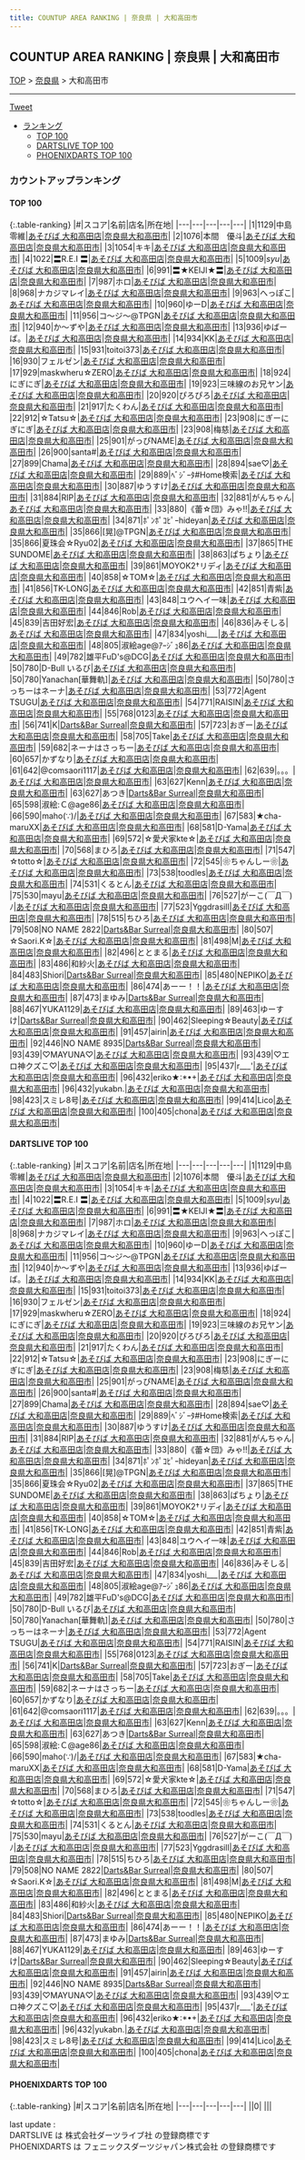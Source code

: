 ```yaml
---
title: COUNTUP AREA RANKING | 奈良県 | 大和高田市
---
```

## COUNTUP AREA RANKING | 奈良県 | 大和高田市

[TOP](/darts/rank/) > [奈良県](/darts/rank/奈良県/) > 大和高田市

___

<a href="https://twitter.com/share?ref_src=twsrc%5Etfw" data-text="COUNTUP AREA RANKING | 奈良県大和高田市" class="twitter-share-button" data-hashtags="DARTSLIVE,PHOENIXDARTS,darts,ダーツ" data-show-count="false">Tweet</a>

* [ランキング](#カウントアップランキング)
    * [TOP 100](#top-100)
    * [DARTSLIVE TOP 100](#dartslive-top-100)
    * [PHOENIXDARTS TOP 100](#phoenixdarts-top-100)

### カウントアップランキング

#### TOP 100



{:.table-ranking}
|#|スコア|名前|店名|所在地|
|---|---|---|---|---|
|1|1129|<span class="rank-name-dl">中島零維</span>|<a href="https://search.dartslive.com/jp/shop/9d4c3da1e21ccade0d9b047a20a7ba1e">あそびば 大和高田店</a>|<a href="/darts/rank/奈良県/大和高田市">奈良県大和高田市</a>|
|2|1076|<span class="rank-name-dl">本間　優斗</span>|<a href="https://search.dartslive.com/jp/shop/9d4c3da1e21ccade0d9b047a20a7ba1e">あそびば 大和高田店</a>|<a href="/darts/rank/奈良県/大和高田市">奈良県大和高田市</a>|
|3|1054|<span class="rank-name-dl">キキ</span>|<a href="https://search.dartslive.com/jp/shop/9d4c3da1e21ccade0d9b047a20a7ba1e">あそびば 大和高田店</a>|<a href="/darts/rank/奈良県/大和高田市">奈良県大和高田市</a>|
|4|1022|<span class="rank-name-dl">〓R.E.I 〓</span>|<a href="https://search.dartslive.com/jp/shop/9d4c3da1e21ccade0d9b047a20a7ba1e">あそびば 大和高田店</a>|<a href="/darts/rank/奈良県/大和高田市">奈良県大和高田市</a>|
|5|1009|<span class="rank-name-dl">_syu_</span>|<a href="https://search.dartslive.com/jp/shop/9d4c3da1e21ccade0d9b047a20a7ba1e">あそびば 大和高田店</a>|<a href="/darts/rank/奈良県/大和高田市">奈良県大和高田市</a>|
|6|991|<span class="rank-name-dl">〓★KEIJI★〓</span>|<a href="https://search.dartslive.com/jp/shop/9d4c3da1e21ccade0d9b047a20a7ba1e">あそびば 大和高田店</a>|<a href="/darts/rank/奈良県/大和高田市">奈良県大和高田市</a>|
|7|987|<span class="rank-name-dl">ホロ</span>|<a href="https://search.dartslive.com/jp/shop/9d4c3da1e21ccade0d9b047a20a7ba1e">あそびば 大和高田店</a>|<a href="/darts/rank/奈良県/大和高田市">奈良県大和高田市</a>|
|8|968|<span class="rank-name-dl">ナカジマレイ</span>|<a href="https://search.dartslive.com/jp/shop/9d4c3da1e21ccade0d9b047a20a7ba1e">あそびば 大和高田店</a>|<a href="/darts/rank/奈良県/大和高田市">奈良県大和高田市</a>|
|9|963|<span class="rank-name-dl">へっぽこ</span>|<a href="https://search.dartslive.com/jp/shop/9d4c3da1e21ccade0d9b047a20a7ba1e">あそびば 大和高田店</a>|<a href="/darts/rank/奈良県/大和高田市">奈良県大和高田市</a>|
|10|960|<span class="rank-name-dl">ゆーD</span>|<a href="https://search.dartslive.com/jp/shop/9d4c3da1e21ccade0d9b047a20a7ba1e">あそびば 大和高田店</a>|<a href="/darts/rank/奈良県/大和高田市">奈良県大和高田市</a>|
|11|956|<span class="rank-name-dl">コ～ジ～@TPGN</span>|<a href="https://search.dartslive.com/jp/shop/9d4c3da1e21ccade0d9b047a20a7ba1e">あそびば 大和高田店</a>|<a href="/darts/rank/奈良県/大和高田市">奈良県大和高田市</a>|
|12|940|<span class="rank-name-dl">か～ずや</span>|<a href="https://search.dartslive.com/jp/shop/9d4c3da1e21ccade0d9b047a20a7ba1e">あそびば 大和高田店</a>|<a href="/darts/rank/奈良県/大和高田市">奈良県大和高田市</a>|
|13|936|<span class="rank-name-dl">ゆばーば。</span>|<a href="https://search.dartslive.com/jp/shop/9d4c3da1e21ccade0d9b047a20a7ba1e">あそびば 大和高田店</a>|<a href="/darts/rank/奈良県/大和高田市">奈良県大和高田市</a>|
|14|934|<span class="rank-name-dl">KK</span>|<a href="https://search.dartslive.com/jp/shop/9d4c3da1e21ccade0d9b047a20a7ba1e">あそびば 大和高田店</a>|<a href="/darts/rank/奈良県/大和高田市">奈良県大和高田市</a>|
|15|931|<span class="rank-name-dl">toitoi373</span>|<a href="https://search.dartslive.com/jp/shop/9d4c3da1e21ccade0d9b047a20a7ba1e">あそびば 大和高田店</a>|<a href="/darts/rank/奈良県/大和高田市">奈良県大和高田市</a>|
|16|930|<span class="rank-name-dl">フェルゼン</span>|<a href="https://search.dartslive.com/jp/shop/9d4c3da1e21ccade0d9b047a20a7ba1e">あそびば 大和高田店</a>|<a href="/darts/rank/奈良県/大和高田市">奈良県大和高田市</a>|
|17|929|<span class="rank-name-dl">maskwheru☆ZERO</span>|<a href="https://search.dartslive.com/jp/shop/9d4c3da1e21ccade0d9b047a20a7ba1e">あそびば 大和高田店</a>|<a href="/darts/rank/奈良県/大和高田市">奈良県大和高田市</a>|
|18|924|<span class="rank-name-dl">にぎにぎ</span>|<a href="https://search.dartslive.com/jp/shop/9d4c3da1e21ccade0d9b047a20a7ba1e">あそびば 大和高田店</a>|<a href="/darts/rank/奈良県/大和高田市">奈良県大和高田市</a>|
|19|923|<span class="rank-name-dl">三味線のお兄ヤン</span>|<a href="https://search.dartslive.com/jp/shop/9d4c3da1e21ccade0d9b047a20a7ba1e">あそびば 大和高田店</a>|<a href="/darts/rank/奈良県/大和高田市">奈良県大和高田市</a>|
|20|920|<span class="rank-name-dl">ぴろぴろ</span>|<a href="https://search.dartslive.com/jp/shop/9d4c3da1e21ccade0d9b047a20a7ba1e">あそびば 大和高田店</a>|<a href="/darts/rank/奈良県/大和高田市">奈良県大和高田市</a>|
|21|917|<span class="rank-name-dl">たくわん</span>|<a href="https://search.dartslive.com/jp/shop/9d4c3da1e21ccade0d9b047a20a7ba1e">あそびば 大和高田店</a>|<a href="/darts/rank/奈良県/大和高田市">奈良県大和高田市</a>|
|22|912|<span class="rank-name-dl">☆Tatsu☆</span>|<a href="https://search.dartslive.com/jp/shop/9d4c3da1e21ccade0d9b047a20a7ba1e">あそびば 大和高田店</a>|<a href="/darts/rank/奈良県/大和高田市">奈良県大和高田市</a>|
|23|908|<span class="rank-name-dl">にぎーにぎにぎ</span>|<a href="https://search.dartslive.com/jp/shop/9d4c3da1e21ccade0d9b047a20a7ba1e">あそびば 大和高田店</a>|<a href="/darts/rank/奈良県/大和高田市">奈良県大和高田市</a>|
|23|908|<span class="rank-name-dl">梅慈</span>|<a href="https://search.dartslive.com/jp/shop/9d4c3da1e21ccade0d9b047a20a7ba1e">あそびば 大和高田店</a>|<a href="/darts/rank/奈良県/大和高田市">奈良県大和高田市</a>|
|25|901|<span class="rank-name-dl">がっぴNAME</span>|<a href="https://search.dartslive.com/jp/shop/9d4c3da1e21ccade0d9b047a20a7ba1e">あそびば 大和高田店</a>|<a href="/darts/rank/奈良県/大和高田市">奈良県大和高田市</a>|
|26|900|<span class="rank-name-dl">santa#</span>|<a href="https://search.dartslive.com/jp/shop/9d4c3da1e21ccade0d9b047a20a7ba1e">あそびば 大和高田店</a>|<a href="/darts/rank/奈良県/大和高田市">奈良県大和高田市</a>|
|27|899|<span class="rank-name-dl">Chama</span>|<a href="https://search.dartslive.com/jp/shop/9d4c3da1e21ccade0d9b047a20a7ba1e">あそびば 大和高田店</a>|<a href="/darts/rank/奈良県/大和高田市">奈良県大和高田市</a>|
|28|894|<span class="rank-name-dl">sae♡</span>|<a href="https://search.dartslive.com/jp/shop/9d4c3da1e21ccade0d9b047a20a7ba1e">あそびば 大和高田店</a>|<a href="/darts/rank/奈良県/大和高田市">奈良県大和高田市</a>|
|29|889|<span class="rank-name-dl">ﾍﾞｼﾞｰﾀ#Home検索</span>|<a href="https://search.dartslive.com/jp/shop/9d4c3da1e21ccade0d9b047a20a7ba1e">あそびば 大和高田店</a>|<a href="/darts/rank/奈良県/大和高田市">奈良県大和高田市</a>|
|30|887|<span class="rank-name-dl">ゆうすけ</span>|<a href="https://search.dartslive.com/jp/shop/9d4c3da1e21ccade0d9b047a20a7ba1e">あそびば 大和高田店</a>|<a href="/darts/rank/奈良県/大和高田市">奈良県大和高田市</a>|
|31|884|<span class="rank-name-dl">RIP</span>|<a href="https://search.dartslive.com/jp/shop/9d4c3da1e21ccade0d9b047a20a7ba1e">あそびば 大和高田店</a>|<a href="/darts/rank/奈良県/大和高田市">奈良県大和高田市</a>|
|32|881|<span class="rank-name-dl">がんちゃん</span>|<a href="https://search.dartslive.com/jp/shop/9d4c3da1e21ccade0d9b047a20a7ba1e">あそびば 大和高田店</a>|<a href="/darts/rank/奈良県/大和高田市">奈良県大和高田市</a>|
|33|880|<span class="rank-name-dl">《蕾☆団》みゃ!!</span>|<a href="https://search.dartslive.com/jp/shop/9d4c3da1e21ccade0d9b047a20a7ba1e">あそびば 大和高田店</a>|<a href="/darts/rank/奈良県/大和高田市">奈良県大和高田市</a>|
|34|871|<span class="rank-name-dl">ﾎﾟﾝﾎﾟｺﾋﾟｰhideyan</span>|<a href="https://search.dartslive.com/jp/shop/9d4c3da1e21ccade0d9b047a20a7ba1e">あそびば 大和高田店</a>|<a href="/darts/rank/奈良県/大和高田市">奈良県大和高田市</a>|
|35|866|<span class="rank-name-dl">[晃]@TPGN</span>|<a href="https://search.dartslive.com/jp/shop/9d4c3da1e21ccade0d9b047a20a7ba1e">あそびば 大和高田店</a>|<a href="/darts/rank/奈良県/大和高田市">奈良県大和高田市</a>|
|35|866|<span class="rank-name-dl">夏珠会☆Ryu02</span>|<a href="https://search.dartslive.com/jp/shop/9d4c3da1e21ccade0d9b047a20a7ba1e">あそびば 大和高田店</a>|<a href="/darts/rank/奈良県/大和高田市">奈良県大和高田市</a>|
|37|865|<span class="rank-name-dl">THE SUNDOME</span>|<a href="https://search.dartslive.com/jp/shop/9d4c3da1e21ccade0d9b047a20a7ba1e">あそびば 大和高田店</a>|<a href="/darts/rank/奈良県/大和高田市">奈良県大和高田市</a>|
|38|863|<span class="rank-name-dl">ぱちょり</span>|<a href="https://search.dartslive.com/jp/shop/9d4c3da1e21ccade0d9b047a20a7ba1e">あそびば 大和高田店</a>|<a href="/darts/rank/奈良県/大和高田市">奈良県大和高田市</a>|
|39|861|<span class="rank-name-dl">MOYOK2†リディ</span>|<a href="https://search.dartslive.com/jp/shop/9d4c3da1e21ccade0d9b047a20a7ba1e">あそびば 大和高田店</a>|<a href="/darts/rank/奈良県/大和高田市">奈良県大和高田市</a>|
|40|858|<span class="rank-name-dl">☆TOM☆</span>|<a href="https://search.dartslive.com/jp/shop/9d4c3da1e21ccade0d9b047a20a7ba1e">あそびば 大和高田店</a>|<a href="/darts/rank/奈良県/大和高田市">奈良県大和高田市</a>|
|41|856|<span class="rank-name-dl">TK-LONG</span>|<a href="https://search.dartslive.com/jp/shop/9d4c3da1e21ccade0d9b047a20a7ba1e">あそびば 大和高田店</a>|<a href="/darts/rank/奈良県/大和高田市">奈良県大和高田市</a>|
|42|851|<span class="rank-name-dl">青紫</span>|<a href="https://search.dartslive.com/jp/shop/9d4c3da1e21ccade0d9b047a20a7ba1e">あそびば 大和高田店</a>|<a href="/darts/rank/奈良県/大和高田市">奈良県大和高田市</a>|
|43|848|<span class="rank-name-dl">ユウヘイ一味</span>|<a href="https://search.dartslive.com/jp/shop/9d4c3da1e21ccade0d9b047a20a7ba1e">あそびば 大和高田店</a>|<a href="/darts/rank/奈良県/大和高田市">奈良県大和高田市</a>|
|44|846|<span class="rank-name-dl">Rob</span>|<a href="https://search.dartslive.com/jp/shop/9d4c3da1e21ccade0d9b047a20a7ba1e">あそびば 大和高田店</a>|<a href="/darts/rank/奈良県/大和高田市">奈良県大和高田市</a>|
|45|839|<span class="rank-name-dl">吉田好宏</span>|<a href="https://search.dartslive.com/jp/shop/9d4c3da1e21ccade0d9b047a20a7ba1e">あそびば 大和高田店</a>|<a href="/darts/rank/奈良県/大和高田市">奈良県大和高田市</a>|
|46|836|<span class="rank-name-dl">みそしる</span>|<a href="https://search.dartslive.com/jp/shop/9d4c3da1e21ccade0d9b047a20a7ba1e">あそびば 大和高田店</a>|<a href="/darts/rank/奈良県/大和高田市">奈良県大和高田市</a>|
|47|834|<span class="rank-name-dl">yoshi___</span>|<a href="https://search.dartslive.com/jp/shop/9d4c3da1e21ccade0d9b047a20a7ba1e">あそびば 大和高田店</a>|<a href="/darts/rank/奈良県/大和高田市">奈良県大和高田市</a>|
|48|805|<span class="rank-name-dl">淑絵age@ｱｰｼﾞｭ86</span>|<a href="https://search.dartslive.com/jp/shop/9d4c3da1e21ccade0d9b047a20a7ba1e">あそびば 大和高田店</a>|<a href="/darts/rank/奈良県/大和高田市">奈良県大和高田市</a>|
|49|782|<span class="rank-name-dl">雄平FuD&#x27;s@DCG</span>|<a href="https://search.dartslive.com/jp/shop/9d4c3da1e21ccade0d9b047a20a7ba1e">あそびば 大和高田店</a>|<a href="/darts/rank/奈良県/大和高田市">奈良県大和高田市</a>|
|50|780|<span class="rank-name-dl">D-Bull いるび</span>|<a href="https://search.dartslive.com/jp/shop/9d4c3da1e21ccade0d9b047a20a7ba1e">あそびば 大和高田店</a>|<a href="/darts/rank/奈良県/大和高田市">奈良県大和高田市</a>|
|50|780|<span class="rank-name-dl">Yanachan[華舞軌]</span>|<a href="https://search.dartslive.com/jp/shop/9d4c3da1e21ccade0d9b047a20a7ba1e">あそびば 大和高田店</a>|<a href="/darts/rank/奈良県/大和高田市">奈良県大和高田市</a>|
|50|780|<span class="rank-name-dl">さっちーはネーナ</span>|<a href="https://search.dartslive.com/jp/shop/9d4c3da1e21ccade0d9b047a20a7ba1e">あそびば 大和高田店</a>|<a href="/darts/rank/奈良県/大和高田市">奈良県大和高田市</a>|
|53|772|<span class="rank-name-dl">Agent TSUGU</span>|<a href="https://search.dartslive.com/jp/shop/9d4c3da1e21ccade0d9b047a20a7ba1e">あそびば 大和高田店</a>|<a href="/darts/rank/奈良県/大和高田市">奈良県大和高田市</a>|
|54|771|<span class="rank-name-dl">RAISIN</span>|<a href="https://search.dartslive.com/jp/shop/9d4c3da1e21ccade0d9b047a20a7ba1e">あそびば 大和高田店</a>|<a href="/darts/rank/奈良県/大和高田市">奈良県大和高田市</a>|
|55|768|<span class="rank-name-dl">0123</span>|<a href="https://search.dartslive.com/jp/shop/9d4c3da1e21ccade0d9b047a20a7ba1e">あそびば 大和高田店</a>|<a href="/darts/rank/奈良県/大和高田市">奈良県大和高田市</a>|
|56|741|<span class="rank-name-dl">K</span>|<a href="https://search.dartslive.com/jp/shop/2b2b466bdd0726a10d9b047a20a7ba1e">Darts&Bar Surreal</a>|<a href="/darts/rank/奈良県/大和高田市">奈良県大和高田市</a>|
|57|723|<span class="rank-name-dl">おぎー</span>|<a href="https://search.dartslive.com/jp/shop/9d4c3da1e21ccade0d9b047a20a7ba1e">あそびば 大和高田店</a>|<a href="/darts/rank/奈良県/大和高田市">奈良県大和高田市</a>|
|58|705|<span class="rank-name-dl">Take</span>|<a href="https://search.dartslive.com/jp/shop/9d4c3da1e21ccade0d9b047a20a7ba1e">あそびば 大和高田店</a>|<a href="/darts/rank/奈良県/大和高田市">奈良県大和高田市</a>|
|59|682|<span class="rank-name-dl">ネーナはさっちー</span>|<a href="https://search.dartslive.com/jp/shop/9d4c3da1e21ccade0d9b047a20a7ba1e">あそびば 大和高田店</a>|<a href="/darts/rank/奈良県/大和高田市">奈良県大和高田市</a>|
|60|657|<span class="rank-name-dl">かずなり</span>|<a href="https://search.dartslive.com/jp/shop/9d4c3da1e21ccade0d9b047a20a7ba1e">あそびば 大和高田店</a>|<a href="/darts/rank/奈良県/大和高田市">奈良県大和高田市</a>|
|61|642|<span class="rank-name-dl">@comsaori1117</span>|<a href="https://search.dartslive.com/jp/shop/9d4c3da1e21ccade0d9b047a20a7ba1e">あそびば 大和高田店</a>|<a href="/darts/rank/奈良県/大和高田市">奈良県大和高田市</a>|
|62|639|<span class="rank-name-dl">。。。</span>|<a href="https://search.dartslive.com/jp/shop/9d4c3da1e21ccade0d9b047a20a7ba1e">あそびば 大和高田店</a>|<a href="/darts/rank/奈良県/大和高田市">奈良県大和高田市</a>|
|63|627|<span class="rank-name-dl">Kenn</span>|<a href="https://search.dartslive.com/jp/shop/9d4c3da1e21ccade0d9b047a20a7ba1e">あそびば 大和高田店</a>|<a href="/darts/rank/奈良県/大和高田市">奈良県大和高田市</a>|
|63|627|<span class="rank-name-dl">あつき</span>|<a href="https://search.dartslive.com/jp/shop/2b2b466bdd0726a10d9b047a20a7ba1e">Darts&Bar Surreal</a>|<a href="/darts/rank/奈良県/大和高田市">奈良県大和高田市</a>|
|65|598|<span class="rank-name-dl">淑絵:Ｃ@age86</span>|<a href="https://search.dartslive.com/jp/shop/9d4c3da1e21ccade0d9b047a20a7ba1e">あそびば 大和高田店</a>|<a href="/darts/rank/奈良県/大和高田市">奈良県大和高田市</a>|
|66|590|<span class="rank-name-dl">maho(∵)/</span>|<a href="https://search.dartslive.com/jp/shop/9d4c3da1e21ccade0d9b047a20a7ba1e">あそびば 大和高田店</a>|<a href="/darts/rank/奈良県/大和高田市">奈良県大和高田市</a>|
|67|583|<span class="rank-name-dl">★cha-maruXX</span>|<a href="https://search.dartslive.com/jp/shop/9d4c3da1e21ccade0d9b047a20a7ba1e">あそびば 大和高田店</a>|<a href="/darts/rank/奈良県/大和高田市">奈良県大和高田市</a>|
|68|581|<span class="rank-name-dl">D-Yama</span>|<a href="https://search.dartslive.com/jp/shop/9d4c3da1e21ccade0d9b047a20a7ba1e">あそびば 大和高田店</a>|<a href="/darts/rank/奈良県/大和高田市">奈良県大和高田市</a>|
|69|572|<span class="rank-name-dl">☆愛犬家kte☆</span>|<a href="https://search.dartslive.com/jp/shop/9d4c3da1e21ccade0d9b047a20a7ba1e">あそびば 大和高田店</a>|<a href="/darts/rank/奈良県/大和高田市">奈良県大和高田市</a>|
|70|568|<span class="rank-name-dl">まひろ</span>|<a href="https://search.dartslive.com/jp/shop/9d4c3da1e21ccade0d9b047a20a7ba1e">あそびば 大和高田店</a>|<a href="/darts/rank/奈良県/大和高田市">奈良県大和高田市</a>|
|71|547|<span class="rank-name-dl">☆totto☆</span>|<a href="https://search.dartslive.com/jp/shop/9d4c3da1e21ccade0d9b047a20a7ba1e">あそびば 大和高田店</a>|<a href="/darts/rank/奈良県/大和高田市">奈良県大和高田市</a>|
|72|545|<span class="rank-name-dl">❀ちゃんしー❀</span>|<a href="https://search.dartslive.com/jp/shop/9d4c3da1e21ccade0d9b047a20a7ba1e">あそびば 大和高田店</a>|<a href="/darts/rank/奈良県/大和高田市">奈良県大和高田市</a>|
|73|538|<span class="rank-name-dl">toodles</span>|<a href="https://search.dartslive.com/jp/shop/9d4c3da1e21ccade0d9b047a20a7ba1e">あそびば 大和高田店</a>|<a href="/darts/rank/奈良県/大和高田市">奈良県大和高田市</a>|
|74|531|<span class="rank-name-dl">くるとん</span>|<a href="https://search.dartslive.com/jp/shop/9d4c3da1e21ccade0d9b047a20a7ba1e">あそびば 大和高田店</a>|<a href="/darts/rank/奈良県/大和高田市">奈良県大和高田市</a>|
|75|530|<span class="rank-name-dl">mayu</span>|<a href="https://search.dartslive.com/jp/shop/9d4c3da1e21ccade0d9b047a20a7ba1e">あそびば 大和高田店</a>|<a href="/darts/rank/奈良県/大和高田市">奈良県大和高田市</a>|
|76|527|<span class="rank-name-dl">がーこ(￣Д￣)ﾉ</span>|<a href="https://search.dartslive.com/jp/shop/9d4c3da1e21ccade0d9b047a20a7ba1e">あそびば 大和高田店</a>|<a href="/darts/rank/奈良県/大和高田市">奈良県大和高田市</a>|
|77|523|<span class="rank-name-dl">Yggdrasill</span>|<a href="https://search.dartslive.com/jp/shop/9d4c3da1e21ccade0d9b047a20a7ba1e">あそびば 大和高田店</a>|<a href="/darts/rank/奈良県/大和高田市">奈良県大和高田市</a>|
|78|515|<span class="rank-name-dl">ちひろ</span>|<a href="https://search.dartslive.com/jp/shop/9d4c3da1e21ccade0d9b047a20a7ba1e">あそびば 大和高田店</a>|<a href="/darts/rank/奈良県/大和高田市">奈良県大和高田市</a>|
|79|508|<span class="rank-name-dl">NO NAME 2822</span>|<a href="https://search.dartslive.com/jp/shop/2b2b466bdd0726a10d9b047a20a7ba1e">Darts&Bar Surreal</a>|<a href="/darts/rank/奈良県/大和高田市">奈良県大和高田市</a>|
|80|507|<span class="rank-name-dl">☆Saori.K☆</span>|<a href="https://search.dartslive.com/jp/shop/9d4c3da1e21ccade0d9b047a20a7ba1e">あそびば 大和高田店</a>|<a href="/darts/rank/奈良県/大和高田市">奈良県大和高田市</a>|
|81|498|<span class="rank-name-dl">M</span>|<a href="https://search.dartslive.com/jp/shop/9d4c3da1e21ccade0d9b047a20a7ba1e">あそびば 大和高田店</a>|<a href="/darts/rank/奈良県/大和高田市">奈良県大和高田市</a>|
|82|496|<span class="rank-name-dl">ととまる</span>|<a href="https://search.dartslive.com/jp/shop/9d4c3da1e21ccade0d9b047a20a7ba1e">あそびば 大和高田店</a>|<a href="/darts/rank/奈良県/大和高田市">奈良県大和高田市</a>|
|83|486|<span class="rank-name-dl">和紗火</span>|<a href="https://search.dartslive.com/jp/shop/9d4c3da1e21ccade0d9b047a20a7ba1e">あそびば 大和高田店</a>|<a href="/darts/rank/奈良県/大和高田市">奈良県大和高田市</a>|
|84|483|<span class="rank-name-dl">Shiori</span>|<a href="https://search.dartslive.com/jp/shop/2b2b466bdd0726a10d9b047a20a7ba1e">Darts&Bar Surreal</a>|<a href="/darts/rank/奈良県/大和高田市">奈良県大和高田市</a>|
|85|480|<span class="rank-name-dl">NEPIKO</span>|<a href="https://search.dartslive.com/jp/shop/9d4c3da1e21ccade0d9b047a20a7ba1e">あそびば 大和高田店</a>|<a href="/darts/rank/奈良県/大和高田市">奈良県大和高田市</a>|
|86|474|<span class="rank-name-dl">あーー！！</span>|<a href="https://search.dartslive.com/jp/shop/9d4c3da1e21ccade0d9b047a20a7ba1e">あそびば 大和高田店</a>|<a href="/darts/rank/奈良県/大和高田市">奈良県大和高田市</a>|
|87|473|<span class="rank-name-dl">まゆみ</span>|<a href="https://search.dartslive.com/jp/shop/2b2b466bdd0726a10d9b047a20a7ba1e">Darts&Bar Surreal</a>|<a href="/darts/rank/奈良県/大和高田市">奈良県大和高田市</a>|
|88|467|<span class="rank-name-dl">YUKA1129</span>|<a href="https://search.dartslive.com/jp/shop/9d4c3da1e21ccade0d9b047a20a7ba1e">あそびば 大和高田店</a>|<a href="/darts/rank/奈良県/大和高田市">奈良県大和高田市</a>|
|89|463|<span class="rank-name-dl">ゆーすけ</span>|<a href="https://search.dartslive.com/jp/shop/2b2b466bdd0726a10d9b047a20a7ba1e">Darts&Bar Surreal</a>|<a href="/darts/rank/奈良県/大和高田市">奈良県大和高田市</a>|
|90|462|<span class="rank-name-dl">Sleeping☆Beauty</span>|<a href="https://search.dartslive.com/jp/shop/9d4c3da1e21ccade0d9b047a20a7ba1e">あそびば 大和高田店</a>|<a href="/darts/rank/奈良県/大和高田市">奈良県大和高田市</a>|
|91|457|<span class="rank-name-dl">airin</span>|<a href="https://search.dartslive.com/jp/shop/9d4c3da1e21ccade0d9b047a20a7ba1e">あそびば 大和高田店</a>|<a href="/darts/rank/奈良県/大和高田市">奈良県大和高田市</a>|
|92|446|<span class="rank-name-dl">NO NAME 8935</span>|<a href="https://search.dartslive.com/jp/shop/2b2b466bdd0726a10d9b047a20a7ba1e">Darts&Bar Surreal</a>|<a href="/darts/rank/奈良県/大和高田市">奈良県大和高田市</a>|
|93|439|<span class="rank-name-dl">♡MAYUNA♡</span>|<a href="https://search.dartslive.com/jp/shop/9d4c3da1e21ccade0d9b047a20a7ba1e">あそびば 大和高田店</a>|<a href="/darts/rank/奈良県/大和高田市">奈良県大和高田市</a>|
|93|439|<span class="rank-name-dl">♡エロ神クズこ♡</span>|<a href="https://search.dartslive.com/jp/shop/9d4c3da1e21ccade0d9b047a20a7ba1e">あそびば 大和高田店</a>|<a href="/darts/rank/奈良県/大和高田市">奈良県大和高田市</a>|
|95|437|<span class="rank-name-dl">r___&#x27;</span>|<a href="https://search.dartslive.com/jp/shop/9d4c3da1e21ccade0d9b047a20a7ba1e">あそびば 大和高田店</a>|<a href="/darts/rank/奈良県/大和高田市">奈良県大和高田市</a>|
|96|432|<span class="rank-name-dl">eriko★:*•+</span>|<a href="https://search.dartslive.com/jp/shop/9d4c3da1e21ccade0d9b047a20a7ba1e">あそびば 大和高田店</a>|<a href="/darts/rank/奈良県/大和高田市">奈良県大和高田市</a>|
|96|432|<span class="rank-name-dl">yukabn.</span>|<a href="https://search.dartslive.com/jp/shop/9d4c3da1e21ccade0d9b047a20a7ba1e">あそびば 大和高田店</a>|<a href="/darts/rank/奈良県/大和高田市">奈良県大和高田市</a>|
|98|423|<span class="rank-name-dl">スミレ8号</span>|<a href="https://search.dartslive.com/jp/shop/9d4c3da1e21ccade0d9b047a20a7ba1e">あそびば 大和高田店</a>|<a href="/darts/rank/奈良県/大和高田市">奈良県大和高田市</a>|
|99|414|<span class="rank-name-dl">Lico</span>|<a href="https://search.dartslive.com/jp/shop/9d4c3da1e21ccade0d9b047a20a7ba1e">あそびば 大和高田店</a>|<a href="/darts/rank/奈良県/大和高田市">奈良県大和高田市</a>|
|100|405|<span class="rank-name-dl">chona</span>|<a href="https://search.dartslive.com/jp/shop/9d4c3da1e21ccade0d9b047a20a7ba1e">あそびば 大和高田店</a>|<a href="/darts/rank/奈良県/大和高田市">奈良県大和高田市</a>|


#### DARTSLIVE TOP 100



{:.table-ranking}
|#|スコア|名前|店名|所在地|
|---|---|---|---|---|
|1|1129|<span class="rank-name-dl">中島零維</span>|<a href="https://search.dartslive.com/jp/shop/9d4c3da1e21ccade0d9b047a20a7ba1e">あそびば 大和高田店</a>|<a href="/darts/rank/奈良県/大和高田市">奈良県大和高田市</a>|
|2|1076|<span class="rank-name-dl">本間　優斗</span>|<a href="https://search.dartslive.com/jp/shop/9d4c3da1e21ccade0d9b047a20a7ba1e">あそびば 大和高田店</a>|<a href="/darts/rank/奈良県/大和高田市">奈良県大和高田市</a>|
|3|1054|<span class="rank-name-dl">キキ</span>|<a href="https://search.dartslive.com/jp/shop/9d4c3da1e21ccade0d9b047a20a7ba1e">あそびば 大和高田店</a>|<a href="/darts/rank/奈良県/大和高田市">奈良県大和高田市</a>|
|4|1022|<span class="rank-name-dl">〓R.E.I 〓</span>|<a href="https://search.dartslive.com/jp/shop/9d4c3da1e21ccade0d9b047a20a7ba1e">あそびば 大和高田店</a>|<a href="/darts/rank/奈良県/大和高田市">奈良県大和高田市</a>|
|5|1009|<span class="rank-name-dl">_syu_</span>|<a href="https://search.dartslive.com/jp/shop/9d4c3da1e21ccade0d9b047a20a7ba1e">あそびば 大和高田店</a>|<a href="/darts/rank/奈良県/大和高田市">奈良県大和高田市</a>|
|6|991|<span class="rank-name-dl">〓★KEIJI★〓</span>|<a href="https://search.dartslive.com/jp/shop/9d4c3da1e21ccade0d9b047a20a7ba1e">あそびば 大和高田店</a>|<a href="/darts/rank/奈良県/大和高田市">奈良県大和高田市</a>|
|7|987|<span class="rank-name-dl">ホロ</span>|<a href="https://search.dartslive.com/jp/shop/9d4c3da1e21ccade0d9b047a20a7ba1e">あそびば 大和高田店</a>|<a href="/darts/rank/奈良県/大和高田市">奈良県大和高田市</a>|
|8|968|<span class="rank-name-dl">ナカジマレイ</span>|<a href="https://search.dartslive.com/jp/shop/9d4c3da1e21ccade0d9b047a20a7ba1e">あそびば 大和高田店</a>|<a href="/darts/rank/奈良県/大和高田市">奈良県大和高田市</a>|
|9|963|<span class="rank-name-dl">へっぽこ</span>|<a href="https://search.dartslive.com/jp/shop/9d4c3da1e21ccade0d9b047a20a7ba1e">あそびば 大和高田店</a>|<a href="/darts/rank/奈良県/大和高田市">奈良県大和高田市</a>|
|10|960|<span class="rank-name-dl">ゆーD</span>|<a href="https://search.dartslive.com/jp/shop/9d4c3da1e21ccade0d9b047a20a7ba1e">あそびば 大和高田店</a>|<a href="/darts/rank/奈良県/大和高田市">奈良県大和高田市</a>|
|11|956|<span class="rank-name-dl">コ～ジ～@TPGN</span>|<a href="https://search.dartslive.com/jp/shop/9d4c3da1e21ccade0d9b047a20a7ba1e">あそびば 大和高田店</a>|<a href="/darts/rank/奈良県/大和高田市">奈良県大和高田市</a>|
|12|940|<span class="rank-name-dl">か～ずや</span>|<a href="https://search.dartslive.com/jp/shop/9d4c3da1e21ccade0d9b047a20a7ba1e">あそびば 大和高田店</a>|<a href="/darts/rank/奈良県/大和高田市">奈良県大和高田市</a>|
|13|936|<span class="rank-name-dl">ゆばーば。</span>|<a href="https://search.dartslive.com/jp/shop/9d4c3da1e21ccade0d9b047a20a7ba1e">あそびば 大和高田店</a>|<a href="/darts/rank/奈良県/大和高田市">奈良県大和高田市</a>|
|14|934|<span class="rank-name-dl">KK</span>|<a href="https://search.dartslive.com/jp/shop/9d4c3da1e21ccade0d9b047a20a7ba1e">あそびば 大和高田店</a>|<a href="/darts/rank/奈良県/大和高田市">奈良県大和高田市</a>|
|15|931|<span class="rank-name-dl">toitoi373</span>|<a href="https://search.dartslive.com/jp/shop/9d4c3da1e21ccade0d9b047a20a7ba1e">あそびば 大和高田店</a>|<a href="/darts/rank/奈良県/大和高田市">奈良県大和高田市</a>|
|16|930|<span class="rank-name-dl">フェルゼン</span>|<a href="https://search.dartslive.com/jp/shop/9d4c3da1e21ccade0d9b047a20a7ba1e">あそびば 大和高田店</a>|<a href="/darts/rank/奈良県/大和高田市">奈良県大和高田市</a>|
|17|929|<span class="rank-name-dl">maskwheru☆ZERO</span>|<a href="https://search.dartslive.com/jp/shop/9d4c3da1e21ccade0d9b047a20a7ba1e">あそびば 大和高田店</a>|<a href="/darts/rank/奈良県/大和高田市">奈良県大和高田市</a>|
|18|924|<span class="rank-name-dl">にぎにぎ</span>|<a href="https://search.dartslive.com/jp/shop/9d4c3da1e21ccade0d9b047a20a7ba1e">あそびば 大和高田店</a>|<a href="/darts/rank/奈良県/大和高田市">奈良県大和高田市</a>|
|19|923|<span class="rank-name-dl">三味線のお兄ヤン</span>|<a href="https://search.dartslive.com/jp/shop/9d4c3da1e21ccade0d9b047a20a7ba1e">あそびば 大和高田店</a>|<a href="/darts/rank/奈良県/大和高田市">奈良県大和高田市</a>|
|20|920|<span class="rank-name-dl">ぴろぴろ</span>|<a href="https://search.dartslive.com/jp/shop/9d4c3da1e21ccade0d9b047a20a7ba1e">あそびば 大和高田店</a>|<a href="/darts/rank/奈良県/大和高田市">奈良県大和高田市</a>|
|21|917|<span class="rank-name-dl">たくわん</span>|<a href="https://search.dartslive.com/jp/shop/9d4c3da1e21ccade0d9b047a20a7ba1e">あそびば 大和高田店</a>|<a href="/darts/rank/奈良県/大和高田市">奈良県大和高田市</a>|
|22|912|<span class="rank-name-dl">☆Tatsu☆</span>|<a href="https://search.dartslive.com/jp/shop/9d4c3da1e21ccade0d9b047a20a7ba1e">あそびば 大和高田店</a>|<a href="/darts/rank/奈良県/大和高田市">奈良県大和高田市</a>|
|23|908|<span class="rank-name-dl">にぎーにぎにぎ</span>|<a href="https://search.dartslive.com/jp/shop/9d4c3da1e21ccade0d9b047a20a7ba1e">あそびば 大和高田店</a>|<a href="/darts/rank/奈良県/大和高田市">奈良県大和高田市</a>|
|23|908|<span class="rank-name-dl">梅慈</span>|<a href="https://search.dartslive.com/jp/shop/9d4c3da1e21ccade0d9b047a20a7ba1e">あそびば 大和高田店</a>|<a href="/darts/rank/奈良県/大和高田市">奈良県大和高田市</a>|
|25|901|<span class="rank-name-dl">がっぴNAME</span>|<a href="https://search.dartslive.com/jp/shop/9d4c3da1e21ccade0d9b047a20a7ba1e">あそびば 大和高田店</a>|<a href="/darts/rank/奈良県/大和高田市">奈良県大和高田市</a>|
|26|900|<span class="rank-name-dl">santa#</span>|<a href="https://search.dartslive.com/jp/shop/9d4c3da1e21ccade0d9b047a20a7ba1e">あそびば 大和高田店</a>|<a href="/darts/rank/奈良県/大和高田市">奈良県大和高田市</a>|
|27|899|<span class="rank-name-dl">Chama</span>|<a href="https://search.dartslive.com/jp/shop/9d4c3da1e21ccade0d9b047a20a7ba1e">あそびば 大和高田店</a>|<a href="/darts/rank/奈良県/大和高田市">奈良県大和高田市</a>|
|28|894|<span class="rank-name-dl">sae♡</span>|<a href="https://search.dartslive.com/jp/shop/9d4c3da1e21ccade0d9b047a20a7ba1e">あそびば 大和高田店</a>|<a href="/darts/rank/奈良県/大和高田市">奈良県大和高田市</a>|
|29|889|<span class="rank-name-dl">ﾍﾞｼﾞｰﾀ#Home検索</span>|<a href="https://search.dartslive.com/jp/shop/9d4c3da1e21ccade0d9b047a20a7ba1e">あそびば 大和高田店</a>|<a href="/darts/rank/奈良県/大和高田市">奈良県大和高田市</a>|
|30|887|<span class="rank-name-dl">ゆうすけ</span>|<a href="https://search.dartslive.com/jp/shop/9d4c3da1e21ccade0d9b047a20a7ba1e">あそびば 大和高田店</a>|<a href="/darts/rank/奈良県/大和高田市">奈良県大和高田市</a>|
|31|884|<span class="rank-name-dl">RIP</span>|<a href="https://search.dartslive.com/jp/shop/9d4c3da1e21ccade0d9b047a20a7ba1e">あそびば 大和高田店</a>|<a href="/darts/rank/奈良県/大和高田市">奈良県大和高田市</a>|
|32|881|<span class="rank-name-dl">がんちゃん</span>|<a href="https://search.dartslive.com/jp/shop/9d4c3da1e21ccade0d9b047a20a7ba1e">あそびば 大和高田店</a>|<a href="/darts/rank/奈良県/大和高田市">奈良県大和高田市</a>|
|33|880|<span class="rank-name-dl">《蕾☆団》みゃ!!</span>|<a href="https://search.dartslive.com/jp/shop/9d4c3da1e21ccade0d9b047a20a7ba1e">あそびば 大和高田店</a>|<a href="/darts/rank/奈良県/大和高田市">奈良県大和高田市</a>|
|34|871|<span class="rank-name-dl">ﾎﾟﾝﾎﾟｺﾋﾟｰhideyan</span>|<a href="https://search.dartslive.com/jp/shop/9d4c3da1e21ccade0d9b047a20a7ba1e">あそびば 大和高田店</a>|<a href="/darts/rank/奈良県/大和高田市">奈良県大和高田市</a>|
|35|866|<span class="rank-name-dl">[晃]@TPGN</span>|<a href="https://search.dartslive.com/jp/shop/9d4c3da1e21ccade0d9b047a20a7ba1e">あそびば 大和高田店</a>|<a href="/darts/rank/奈良県/大和高田市">奈良県大和高田市</a>|
|35|866|<span class="rank-name-dl">夏珠会☆Ryu02</span>|<a href="https://search.dartslive.com/jp/shop/9d4c3da1e21ccade0d9b047a20a7ba1e">あそびば 大和高田店</a>|<a href="/darts/rank/奈良県/大和高田市">奈良県大和高田市</a>|
|37|865|<span class="rank-name-dl">THE SUNDOME</span>|<a href="https://search.dartslive.com/jp/shop/9d4c3da1e21ccade0d9b047a20a7ba1e">あそびば 大和高田店</a>|<a href="/darts/rank/奈良県/大和高田市">奈良県大和高田市</a>|
|38|863|<span class="rank-name-dl">ぱちょり</span>|<a href="https://search.dartslive.com/jp/shop/9d4c3da1e21ccade0d9b047a20a7ba1e">あそびば 大和高田店</a>|<a href="/darts/rank/奈良県/大和高田市">奈良県大和高田市</a>|
|39|861|<span class="rank-name-dl">MOYOK2†リディ</span>|<a href="https://search.dartslive.com/jp/shop/9d4c3da1e21ccade0d9b047a20a7ba1e">あそびば 大和高田店</a>|<a href="/darts/rank/奈良県/大和高田市">奈良県大和高田市</a>|
|40|858|<span class="rank-name-dl">☆TOM☆</span>|<a href="https://search.dartslive.com/jp/shop/9d4c3da1e21ccade0d9b047a20a7ba1e">あそびば 大和高田店</a>|<a href="/darts/rank/奈良県/大和高田市">奈良県大和高田市</a>|
|41|856|<span class="rank-name-dl">TK-LONG</span>|<a href="https://search.dartslive.com/jp/shop/9d4c3da1e21ccade0d9b047a20a7ba1e">あそびば 大和高田店</a>|<a href="/darts/rank/奈良県/大和高田市">奈良県大和高田市</a>|
|42|851|<span class="rank-name-dl">青紫</span>|<a href="https://search.dartslive.com/jp/shop/9d4c3da1e21ccade0d9b047a20a7ba1e">あそびば 大和高田店</a>|<a href="/darts/rank/奈良県/大和高田市">奈良県大和高田市</a>|
|43|848|<span class="rank-name-dl">ユウヘイ一味</span>|<a href="https://search.dartslive.com/jp/shop/9d4c3da1e21ccade0d9b047a20a7ba1e">あそびば 大和高田店</a>|<a href="/darts/rank/奈良県/大和高田市">奈良県大和高田市</a>|
|44|846|<span class="rank-name-dl">Rob</span>|<a href="https://search.dartslive.com/jp/shop/9d4c3da1e21ccade0d9b047a20a7ba1e">あそびば 大和高田店</a>|<a href="/darts/rank/奈良県/大和高田市">奈良県大和高田市</a>|
|45|839|<span class="rank-name-dl">吉田好宏</span>|<a href="https://search.dartslive.com/jp/shop/9d4c3da1e21ccade0d9b047a20a7ba1e">あそびば 大和高田店</a>|<a href="/darts/rank/奈良県/大和高田市">奈良県大和高田市</a>|
|46|836|<span class="rank-name-dl">みそしる</span>|<a href="https://search.dartslive.com/jp/shop/9d4c3da1e21ccade0d9b047a20a7ba1e">あそびば 大和高田店</a>|<a href="/darts/rank/奈良県/大和高田市">奈良県大和高田市</a>|
|47|834|<span class="rank-name-dl">yoshi___</span>|<a href="https://search.dartslive.com/jp/shop/9d4c3da1e21ccade0d9b047a20a7ba1e">あそびば 大和高田店</a>|<a href="/darts/rank/奈良県/大和高田市">奈良県大和高田市</a>|
|48|805|<span class="rank-name-dl">淑絵age@ｱｰｼﾞｭ86</span>|<a href="https://search.dartslive.com/jp/shop/9d4c3da1e21ccade0d9b047a20a7ba1e">あそびば 大和高田店</a>|<a href="/darts/rank/奈良県/大和高田市">奈良県大和高田市</a>|
|49|782|<span class="rank-name-dl">雄平FuD&#x27;s@DCG</span>|<a href="https://search.dartslive.com/jp/shop/9d4c3da1e21ccade0d9b047a20a7ba1e">あそびば 大和高田店</a>|<a href="/darts/rank/奈良県/大和高田市">奈良県大和高田市</a>|
|50|780|<span class="rank-name-dl">D-Bull いるび</span>|<a href="https://search.dartslive.com/jp/shop/9d4c3da1e21ccade0d9b047a20a7ba1e">あそびば 大和高田店</a>|<a href="/darts/rank/奈良県/大和高田市">奈良県大和高田市</a>|
|50|780|<span class="rank-name-dl">Yanachan[華舞軌]</span>|<a href="https://search.dartslive.com/jp/shop/9d4c3da1e21ccade0d9b047a20a7ba1e">あそびば 大和高田店</a>|<a href="/darts/rank/奈良県/大和高田市">奈良県大和高田市</a>|
|50|780|<span class="rank-name-dl">さっちーはネーナ</span>|<a href="https://search.dartslive.com/jp/shop/9d4c3da1e21ccade0d9b047a20a7ba1e">あそびば 大和高田店</a>|<a href="/darts/rank/奈良県/大和高田市">奈良県大和高田市</a>|
|53|772|<span class="rank-name-dl">Agent TSUGU</span>|<a href="https://search.dartslive.com/jp/shop/9d4c3da1e21ccade0d9b047a20a7ba1e">あそびば 大和高田店</a>|<a href="/darts/rank/奈良県/大和高田市">奈良県大和高田市</a>|
|54|771|<span class="rank-name-dl">RAISIN</span>|<a href="https://search.dartslive.com/jp/shop/9d4c3da1e21ccade0d9b047a20a7ba1e">あそびば 大和高田店</a>|<a href="/darts/rank/奈良県/大和高田市">奈良県大和高田市</a>|
|55|768|<span class="rank-name-dl">0123</span>|<a href="https://search.dartslive.com/jp/shop/9d4c3da1e21ccade0d9b047a20a7ba1e">あそびば 大和高田店</a>|<a href="/darts/rank/奈良県/大和高田市">奈良県大和高田市</a>|
|56|741|<span class="rank-name-dl">K</span>|<a href="https://search.dartslive.com/jp/shop/2b2b466bdd0726a10d9b047a20a7ba1e">Darts&Bar Surreal</a>|<a href="/darts/rank/奈良県/大和高田市">奈良県大和高田市</a>|
|57|723|<span class="rank-name-dl">おぎー</span>|<a href="https://search.dartslive.com/jp/shop/9d4c3da1e21ccade0d9b047a20a7ba1e">あそびば 大和高田店</a>|<a href="/darts/rank/奈良県/大和高田市">奈良県大和高田市</a>|
|58|705|<span class="rank-name-dl">Take</span>|<a href="https://search.dartslive.com/jp/shop/9d4c3da1e21ccade0d9b047a20a7ba1e">あそびば 大和高田店</a>|<a href="/darts/rank/奈良県/大和高田市">奈良県大和高田市</a>|
|59|682|<span class="rank-name-dl">ネーナはさっちー</span>|<a href="https://search.dartslive.com/jp/shop/9d4c3da1e21ccade0d9b047a20a7ba1e">あそびば 大和高田店</a>|<a href="/darts/rank/奈良県/大和高田市">奈良県大和高田市</a>|
|60|657|<span class="rank-name-dl">かずなり</span>|<a href="https://search.dartslive.com/jp/shop/9d4c3da1e21ccade0d9b047a20a7ba1e">あそびば 大和高田店</a>|<a href="/darts/rank/奈良県/大和高田市">奈良県大和高田市</a>|
|61|642|<span class="rank-name-dl">@comsaori1117</span>|<a href="https://search.dartslive.com/jp/shop/9d4c3da1e21ccade0d9b047a20a7ba1e">あそびば 大和高田店</a>|<a href="/darts/rank/奈良県/大和高田市">奈良県大和高田市</a>|
|62|639|<span class="rank-name-dl">。。。</span>|<a href="https://search.dartslive.com/jp/shop/9d4c3da1e21ccade0d9b047a20a7ba1e">あそびば 大和高田店</a>|<a href="/darts/rank/奈良県/大和高田市">奈良県大和高田市</a>|
|63|627|<span class="rank-name-dl">Kenn</span>|<a href="https://search.dartslive.com/jp/shop/9d4c3da1e21ccade0d9b047a20a7ba1e">あそびば 大和高田店</a>|<a href="/darts/rank/奈良県/大和高田市">奈良県大和高田市</a>|
|63|627|<span class="rank-name-dl">あつき</span>|<a href="https://search.dartslive.com/jp/shop/2b2b466bdd0726a10d9b047a20a7ba1e">Darts&Bar Surreal</a>|<a href="/darts/rank/奈良県/大和高田市">奈良県大和高田市</a>|
|65|598|<span class="rank-name-dl">淑絵:Ｃ@age86</span>|<a href="https://search.dartslive.com/jp/shop/9d4c3da1e21ccade0d9b047a20a7ba1e">あそびば 大和高田店</a>|<a href="/darts/rank/奈良県/大和高田市">奈良県大和高田市</a>|
|66|590|<span class="rank-name-dl">maho(∵)/</span>|<a href="https://search.dartslive.com/jp/shop/9d4c3da1e21ccade0d9b047a20a7ba1e">あそびば 大和高田店</a>|<a href="/darts/rank/奈良県/大和高田市">奈良県大和高田市</a>|
|67|583|<span class="rank-name-dl">★cha-maruXX</span>|<a href="https://search.dartslive.com/jp/shop/9d4c3da1e21ccade0d9b047a20a7ba1e">あそびば 大和高田店</a>|<a href="/darts/rank/奈良県/大和高田市">奈良県大和高田市</a>|
|68|581|<span class="rank-name-dl">D-Yama</span>|<a href="https://search.dartslive.com/jp/shop/9d4c3da1e21ccade0d9b047a20a7ba1e">あそびば 大和高田店</a>|<a href="/darts/rank/奈良県/大和高田市">奈良県大和高田市</a>|
|69|572|<span class="rank-name-dl">☆愛犬家kte☆</span>|<a href="https://search.dartslive.com/jp/shop/9d4c3da1e21ccade0d9b047a20a7ba1e">あそびば 大和高田店</a>|<a href="/darts/rank/奈良県/大和高田市">奈良県大和高田市</a>|
|70|568|<span class="rank-name-dl">まひろ</span>|<a href="https://search.dartslive.com/jp/shop/9d4c3da1e21ccade0d9b047a20a7ba1e">あそびば 大和高田店</a>|<a href="/darts/rank/奈良県/大和高田市">奈良県大和高田市</a>|
|71|547|<span class="rank-name-dl">☆totto☆</span>|<a href="https://search.dartslive.com/jp/shop/9d4c3da1e21ccade0d9b047a20a7ba1e">あそびば 大和高田店</a>|<a href="/darts/rank/奈良県/大和高田市">奈良県大和高田市</a>|
|72|545|<span class="rank-name-dl">❀ちゃんしー❀</span>|<a href="https://search.dartslive.com/jp/shop/9d4c3da1e21ccade0d9b047a20a7ba1e">あそびば 大和高田店</a>|<a href="/darts/rank/奈良県/大和高田市">奈良県大和高田市</a>|
|73|538|<span class="rank-name-dl">toodles</span>|<a href="https://search.dartslive.com/jp/shop/9d4c3da1e21ccade0d9b047a20a7ba1e">あそびば 大和高田店</a>|<a href="/darts/rank/奈良県/大和高田市">奈良県大和高田市</a>|
|74|531|<span class="rank-name-dl">くるとん</span>|<a href="https://search.dartslive.com/jp/shop/9d4c3da1e21ccade0d9b047a20a7ba1e">あそびば 大和高田店</a>|<a href="/darts/rank/奈良県/大和高田市">奈良県大和高田市</a>|
|75|530|<span class="rank-name-dl">mayu</span>|<a href="https://search.dartslive.com/jp/shop/9d4c3da1e21ccade0d9b047a20a7ba1e">あそびば 大和高田店</a>|<a href="/darts/rank/奈良県/大和高田市">奈良県大和高田市</a>|
|76|527|<span class="rank-name-dl">がーこ(￣Д￣)ﾉ</span>|<a href="https://search.dartslive.com/jp/shop/9d4c3da1e21ccade0d9b047a20a7ba1e">あそびば 大和高田店</a>|<a href="/darts/rank/奈良県/大和高田市">奈良県大和高田市</a>|
|77|523|<span class="rank-name-dl">Yggdrasill</span>|<a href="https://search.dartslive.com/jp/shop/9d4c3da1e21ccade0d9b047a20a7ba1e">あそびば 大和高田店</a>|<a href="/darts/rank/奈良県/大和高田市">奈良県大和高田市</a>|
|78|515|<span class="rank-name-dl">ちひろ</span>|<a href="https://search.dartslive.com/jp/shop/9d4c3da1e21ccade0d9b047a20a7ba1e">あそびば 大和高田店</a>|<a href="/darts/rank/奈良県/大和高田市">奈良県大和高田市</a>|
|79|508|<span class="rank-name-dl">NO NAME 2822</span>|<a href="https://search.dartslive.com/jp/shop/2b2b466bdd0726a10d9b047a20a7ba1e">Darts&Bar Surreal</a>|<a href="/darts/rank/奈良県/大和高田市">奈良県大和高田市</a>|
|80|507|<span class="rank-name-dl">☆Saori.K☆</span>|<a href="https://search.dartslive.com/jp/shop/9d4c3da1e21ccade0d9b047a20a7ba1e">あそびば 大和高田店</a>|<a href="/darts/rank/奈良県/大和高田市">奈良県大和高田市</a>|
|81|498|<span class="rank-name-dl">M</span>|<a href="https://search.dartslive.com/jp/shop/9d4c3da1e21ccade0d9b047a20a7ba1e">あそびば 大和高田店</a>|<a href="/darts/rank/奈良県/大和高田市">奈良県大和高田市</a>|
|82|496|<span class="rank-name-dl">ととまる</span>|<a href="https://search.dartslive.com/jp/shop/9d4c3da1e21ccade0d9b047a20a7ba1e">あそびば 大和高田店</a>|<a href="/darts/rank/奈良県/大和高田市">奈良県大和高田市</a>|
|83|486|<span class="rank-name-dl">和紗火</span>|<a href="https://search.dartslive.com/jp/shop/9d4c3da1e21ccade0d9b047a20a7ba1e">あそびば 大和高田店</a>|<a href="/darts/rank/奈良県/大和高田市">奈良県大和高田市</a>|
|84|483|<span class="rank-name-dl">Shiori</span>|<a href="https://search.dartslive.com/jp/shop/2b2b466bdd0726a10d9b047a20a7ba1e">Darts&Bar Surreal</a>|<a href="/darts/rank/奈良県/大和高田市">奈良県大和高田市</a>|
|85|480|<span class="rank-name-dl">NEPIKO</span>|<a href="https://search.dartslive.com/jp/shop/9d4c3da1e21ccade0d9b047a20a7ba1e">あそびば 大和高田店</a>|<a href="/darts/rank/奈良県/大和高田市">奈良県大和高田市</a>|
|86|474|<span class="rank-name-dl">あーー！！</span>|<a href="https://search.dartslive.com/jp/shop/9d4c3da1e21ccade0d9b047a20a7ba1e">あそびば 大和高田店</a>|<a href="/darts/rank/奈良県/大和高田市">奈良県大和高田市</a>|
|87|473|<span class="rank-name-dl">まゆみ</span>|<a href="https://search.dartslive.com/jp/shop/2b2b466bdd0726a10d9b047a20a7ba1e">Darts&Bar Surreal</a>|<a href="/darts/rank/奈良県/大和高田市">奈良県大和高田市</a>|
|88|467|<span class="rank-name-dl">YUKA1129</span>|<a href="https://search.dartslive.com/jp/shop/9d4c3da1e21ccade0d9b047a20a7ba1e">あそびば 大和高田店</a>|<a href="/darts/rank/奈良県/大和高田市">奈良県大和高田市</a>|
|89|463|<span class="rank-name-dl">ゆーすけ</span>|<a href="https://search.dartslive.com/jp/shop/2b2b466bdd0726a10d9b047a20a7ba1e">Darts&Bar Surreal</a>|<a href="/darts/rank/奈良県/大和高田市">奈良県大和高田市</a>|
|90|462|<span class="rank-name-dl">Sleeping☆Beauty</span>|<a href="https://search.dartslive.com/jp/shop/9d4c3da1e21ccade0d9b047a20a7ba1e">あそびば 大和高田店</a>|<a href="/darts/rank/奈良県/大和高田市">奈良県大和高田市</a>|
|91|457|<span class="rank-name-dl">airin</span>|<a href="https://search.dartslive.com/jp/shop/9d4c3da1e21ccade0d9b047a20a7ba1e">あそびば 大和高田店</a>|<a href="/darts/rank/奈良県/大和高田市">奈良県大和高田市</a>|
|92|446|<span class="rank-name-dl">NO NAME 8935</span>|<a href="https://search.dartslive.com/jp/shop/2b2b466bdd0726a10d9b047a20a7ba1e">Darts&Bar Surreal</a>|<a href="/darts/rank/奈良県/大和高田市">奈良県大和高田市</a>|
|93|439|<span class="rank-name-dl">♡MAYUNA♡</span>|<a href="https://search.dartslive.com/jp/shop/9d4c3da1e21ccade0d9b047a20a7ba1e">あそびば 大和高田店</a>|<a href="/darts/rank/奈良県/大和高田市">奈良県大和高田市</a>|
|93|439|<span class="rank-name-dl">♡エロ神クズこ♡</span>|<a href="https://search.dartslive.com/jp/shop/9d4c3da1e21ccade0d9b047a20a7ba1e">あそびば 大和高田店</a>|<a href="/darts/rank/奈良県/大和高田市">奈良県大和高田市</a>|
|95|437|<span class="rank-name-dl">r___&#x27;</span>|<a href="https://search.dartslive.com/jp/shop/9d4c3da1e21ccade0d9b047a20a7ba1e">あそびば 大和高田店</a>|<a href="/darts/rank/奈良県/大和高田市">奈良県大和高田市</a>|
|96|432|<span class="rank-name-dl">eriko★:*•+</span>|<a href="https://search.dartslive.com/jp/shop/9d4c3da1e21ccade0d9b047a20a7ba1e">あそびば 大和高田店</a>|<a href="/darts/rank/奈良県/大和高田市">奈良県大和高田市</a>|
|96|432|<span class="rank-name-dl">yukabn.</span>|<a href="https://search.dartslive.com/jp/shop/9d4c3da1e21ccade0d9b047a20a7ba1e">あそびば 大和高田店</a>|<a href="/darts/rank/奈良県/大和高田市">奈良県大和高田市</a>|
|98|423|<span class="rank-name-dl">スミレ8号</span>|<a href="https://search.dartslive.com/jp/shop/9d4c3da1e21ccade0d9b047a20a7ba1e">あそびば 大和高田店</a>|<a href="/darts/rank/奈良県/大和高田市">奈良県大和高田市</a>|
|99|414|<span class="rank-name-dl">Lico</span>|<a href="https://search.dartslive.com/jp/shop/9d4c3da1e21ccade0d9b047a20a7ba1e">あそびば 大和高田店</a>|<a href="/darts/rank/奈良県/大和高田市">奈良県大和高田市</a>|
|100|405|<span class="rank-name-dl">chona</span>|<a href="https://search.dartslive.com/jp/shop/9d4c3da1e21ccade0d9b047a20a7ba1e">あそびば 大和高田店</a>|<a href="/darts/rank/奈良県/大和高田市">奈良県大和高田市</a>|


#### PHOENIXDARTS TOP 100



{:.table-ranking}
|#|スコア|名前|店名|所在地|
|---|---|---|---|---|
||0|<span class="rank-name-dl"> </span>|<a href=""></a>|<a href="/darts/rank//"></a>|


<div class="footer border-top border-gray-light mt-5 pt-3 text-right text-gray">
    last update : <span style="font-weight: italic" id="foot_last_modified"></span><br />
    DARTSLIVE は 株式会社ダーツライブ社 の登録商標です<br />
    PHOENIXDARTS は フェニックスダーツジャパン株式会社 の登録商標です<br />
</div>

<script src="https://cdnjs.cloudflare.com/ajax/libs/jquery.tablesorter/2.31.3/js/jquery.tablesorter.min.js" integrity="sha512-qzgd5cYSZcosqpzpn7zF2ZId8f/8CHmFKZ8j7mU4OUXTNRd5g+ZHBPsgKEwoqxCtdQvExE5LprwwPAgoicguNg==" crossorigin="anonymous" referrerpolicy="no-referrer"></script>
<link rel="stylesheet" href="https://cdnjs.cloudflare.com/ajax/libs/jquery.tablesorter/2.31.3/css/theme.default.min.css" integrity="sha512-wghhOJkjQX0Lh3NSWvNKeZ0ZpNn+SPVXX1Qyc9OCaogADktxrBiBdKGDoqVUOyhStvMBmJQ8ZdMHiR3wuEq8+w==" crossorigin="anonymous" referrerpolicy="no-referrer" />
<script>
$(function() {
    $(".table-ranking").tablesorter({sortList:[[0, 0]]});
    $("#foot_last_modified").text(formatDate(new Date(document.lastModified), 'yyyy-MM-dd HH:mm:ss'));
});
</script>

<script async src="https://platform.twitter.com/widgets.js" charset="utf-8"></script>